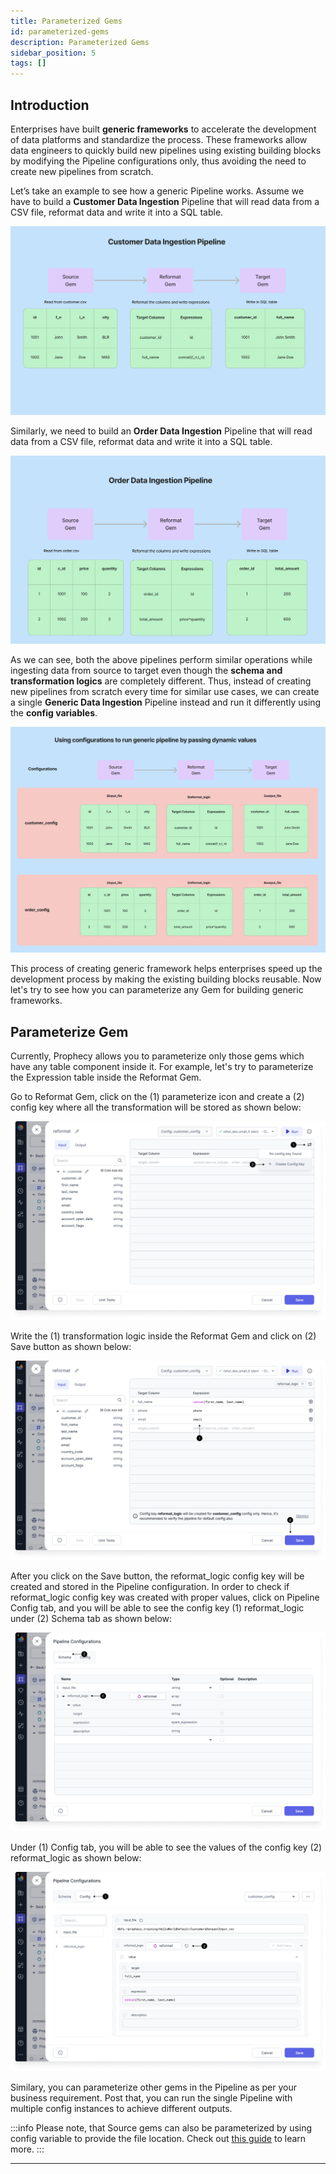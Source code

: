 ```yaml
---
title: Parameterized Gems
id: parameterized-gems
description: Parameterized Gems
sidebar_position: 5
tags: []
---
```


## Introduction

Enterprises have built **generic frameworks** to accelerate the development of data platforms and standardize the process. These frameworks allow data engineers to quickly build new pipelines using existing building blocks by modifying the Pipeline configurations only, thus avoiding the need to create new pipelines from scratch.

Let’s take an example to see how a generic Pipeline works. Assume we have to build a **Customer Data Ingestion** Pipeline that will read data from a CSV file, reformat data and write it into a SQL table.

![Customer_Pipeline](img/customer_pipeline.png)

Similarly, we need to build an **Order Data Ingestion** Pipeline that will read data from a CSV file, reformat data and write it into a SQL table.

![Order_Pipeline](img/order_pipeline.png)

As we can see, both the above pipelines perform similar operations while ingesting data from source to target even though the **schema and transformation logics** are completely different. Thus, instead of creating new pipelines from scratch every time for similar use cases, we can create a single **Generic Data Ingestion** Pipeline instead and run it differently using the **config variables**.

![Generic_Pipeline](img/generic_pipeline.png)

This process of creating generic framework helps enterprises speed up the development process by making the existing building blocks reusable. Now let's try to see how you can parameterize any Gem for building generic frameworks.

## Parameterize Gem

Currently, Prophecy allows you to parameterize only those gems which have any table component inside it. For example, let's try to parameterize the Expression table inside the Reformat Gem.

Go to Reformat Gem, click on the (1) parameterize icon and create a (2) config key where all the transformation will be stored as shown below:

![Configure_Reformat](img/configure_reformat.png)

Write the (1) transformation logic inside the Reformat Gem and click on (2) Save button as shown below:

![Reformat_Logic](img/reformat_logic.png)

After you click on the Save button, the reformat_logic config key will be created and stored in the Pipeline configuration. In order to check if reformat_logic config key was created with proper values, click on Pipeline Config tab, and you will be able to see the config key (1) reformat_logic under (2) Schema tab as shown below:

![Reformat_Config_Key](img/reformat_config_key.png)

Under (1) Config tab, you will be able to see the values of the config key (2) reformat_logic as shown below:

![Reformat_Config_Value](img/reformat_config_value.png)

Similary, you can parameterize other gems in the Pipeline as per your business requirement. Post that, you can run the single Pipeline with multiple config instances to achieve different outputs.

:::info
Please note, that Source gems can also be parameterized by using config variable to provide the file location. Check
out [this guide](https://docs.prophecy.io/low-code-spark/configuration/#examples-for-pipeline-level-configurations)
to learn more.
:::

---
